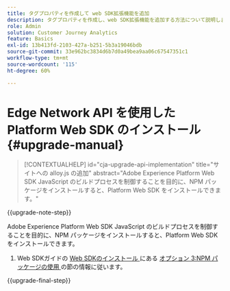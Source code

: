 ```yaml
---
title: タグプロパティを作成して web SDK拡張機能を追加
description: タグプロパティを作成し、web SDK拡張機能を追加する方法について説明します
role: Admin
solution: Customer Journey Analytics
feature: Basics
exl-id: 13b413fd-2103-427a-b251-5b3a19046bdb
source-git-commit: 33e962bc3834d6b7d0a49bea9aa06c67547351c1
workflow-type: tm+mt
source-wordcount: '115'
ht-degree: 60%

---
```


# Edge Network API を使用した Platform Web SDK のインストール {#upgrade-manual}

<!-- markdownlint-disable MD034 -->

>[!CONTEXTUALHELP]
>id="cja-upgrade-api-implementation"
>title="サイトへの alloy.js の追加"
>abstract="Adobe Experience Platform Web SDK JavaScript のビルドプロセスを制御することを目的に、NPM パッケージをインストールすると、Platform Web SDK をインストールできます。"

<!-- markdownlint-enable MD034 -->

{{upgrade-note-step}}

Adobe Experience Platform Web SDK JavaScript のビルドプロセスを制御することを目的に、NPM パッケージをインストールすると、Platform Web SDK をインストールできます。

1. Web SDKガイドの [Web SDKのインストール ](https://experienceleague.adobe.com/ja/docs/experience-platform/edge/fundamentals/installing-the-sdk) にある [ オプション 3:NPM パッケージの使用 ](https://experienceleague.adobe.com/ja/docs/experience-platform/edge/fundamentals/installing-the-sdk#option-3-using-the-npm-package) の節の情報に従います。

{{upgrade-final-step}}

